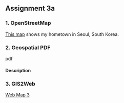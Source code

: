 ## Assignment 3a

### 1. OpenStreetMap

[This map](assign3a.html) shows my hometown in Seoul, South Korea.



### 2. Geospatial PDF


pdf
#### Description

### 3. GIS2Web


[Web Map 3](https://lily-ehler.github.io/LA558_Lily_Ehler/Assignments/Assignment1/qgis2web_3a/index.html)
